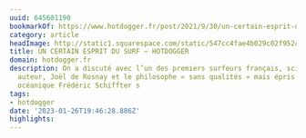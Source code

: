 ```yaml
---
uuid: 645601190
bookmarkOf: https://www.hotdogger.fr/post/2021/9/30/un-certain-esprit-du-surf
category: article
headImage: http://static1.squarespace.com/static/547cc4fae4b029c02f952c76/t/61558b840738f0539e439e4a/1632996228500/IMG_3642.JPG?format=1500w
title: UN CERTAIN ESPRIT DU SURF — HOTDOGGER
domain: hotdogger.fr
description: On a discuté avec l’un des premiers surfeurs français, scientifique et
  auteur, Joël de Rosnay et le philosophe « sans qualités » mais épris du sentiment
  océanique Frédéric Schiffter s
tags:
- hotdogger
date: '2023-01-26T19:46:28.886Z'
highlights:
---
```



